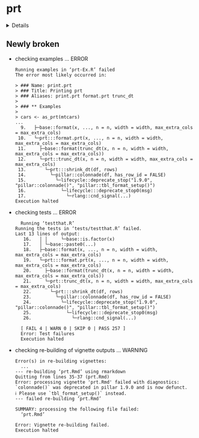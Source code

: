 # prt

<details>

* Version: 0.1.5
* GitHub: https://github.com/nbenn/prt
* Source code: https://github.com/cran/prt
* Date/Publication: 2022-07-18 09:40:02 UTC
* Number of recursive dependencies: 67

Run `revdepcheck::cloud_details(, "prt")` for more info

</details>

## Newly broken

*   checking examples ... ERROR
    ```
    Running examples in ‘prt-Ex.R’ failed
    The error most likely occurred in:
    
    > ### Name: print.prt
    > ### Title: Printing prt
    > ### Aliases: print.prt format.prt trunc_dt
    > 
    > ### ** Examples
    > 
    > cars <- as_prt(mtcars)
    ...
      9.   ├─base::format(x, ..., n = n, width = width, max_extra_cols = max_extra_cols)
     10.   └─prt:::format.prt(x, ..., n = n, width = width, max_extra_cols = max_extra_cols)
     11.     ├─base::format(trunc_dt(x, n = n, width = width, max_extra_cols = max_extra_cols))
     12.     └─prt::trunc_dt(x, n = n, width = width, max_extra_cols = max_extra_cols)
     13.       └─prt:::shrink_dt(df, rows)
     14.         └─pillar::colonnade(df, has_row_id = FALSE)
     15.           └─lifecycle::deprecate_stop("1.9.0", "pillar::colonnade()", "pillar::tbl_format_setup()")
     16.             └─lifecycle:::deprecate_stop0(msg)
     17.               └─rlang::cnd_signal(...)
    Execution halted
    ```

*   checking tests ... ERROR
    ```
      Running ‘testthat.R’
    Running the tests in ‘tests/testthat.R’ failed.
    Last 13 lines of output:
       16.   │ │     └─base::is.factor(x)
       17.   │ └─base::paste0(...)
       18.   ├─base::format(x, ..., n = n, width = width, max_extra_cols = max_extra_cols)
       19.   └─prt:::format.prt(x, ..., n = n, width = width, max_extra_cols = max_extra_cols)
       20.     ├─base::format(trunc_dt(x, n = n, width = width, max_extra_cols = max_extra_cols))
       21.     └─prt::trunc_dt(x, n = n, width = width, max_extra_cols = max_extra_cols)
       22.       └─prt:::shrink_dt(df, rows)
       23.         └─pillar::colonnade(df, has_row_id = FALSE)
       24.           └─lifecycle::deprecate_stop("1.9.0", "pillar::colonnade()", "pillar::tbl_format_setup()")
       25.             └─lifecycle:::deprecate_stop0(msg)
       26.               └─rlang::cnd_signal(...)
      
      [ FAIL 4 | WARN 0 | SKIP 0 | PASS 257 ]
      Error: Test failures
      Execution halted
    ```

*   checking re-building of vignette outputs ... WARNING
    ```
    Error(s) in re-building vignettes:
      ...
    --- re-building ‘prt.Rmd’ using rmarkdown
    Quitting from lines 35-37 (prt.Rmd) 
    Error: processing vignette 'prt.Rmd' failed with diagnostics:
    `colonnade()` was deprecated in pillar 1.9.0 and is now defunct.
    ℹ Please use `tbl_format_setup()` instead.
    --- failed re-building ‘prt.Rmd’
    
    SUMMARY: processing the following file failed:
      ‘prt.Rmd’
    
    Error: Vignette re-building failed.
    Execution halted
    ```

